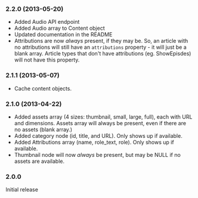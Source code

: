 ### 2.2.0 (2013-05-20)
* Added Audio API endpoint
* Added Audio array to Content object
* Updated documentation in the README
* Attributions are now *always* present, if they may be. So, an article with no attributions will still have an `attributions` property - it will just be a blank array. Article types that don't have attributions (eg. ShowEpisdes) will not have this property.


### 2.1.1 (2013-05-07)
* Cache content objects.


### 2.1.0 (2013-04-22)
* Added assets array (4 sizes: thumbnail, small, large, full), each with URL and dimensions. Assets array will always be present, even if there are no assets (blank array.)
* Added category node (id, title, and URL). Only shows up if available.
* Added Attributions array (name, role_text, role). Only shows up if available.
* Thumbnail node will now *always* be present, but may be NULL if no assets are available.


### 2.0.0
Initial release
